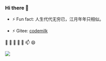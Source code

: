 ### Hi there 👋

- ⚡ Fun fact: 人生代代无穷已，江月年年只相似。

- ⚡ Gitee: [codemilk](https://gitee.com/codemilk)

🔭 🌱 👯 🤔 💬 📫 😄

![](https://github-readme-stats.vercel.app/api?username=DXYD&theme=onedark)
